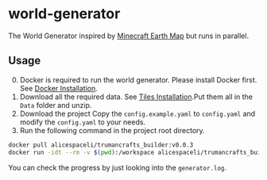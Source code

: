 # world-generator

The World Generator inspired by [Minecraft Earth Map](https://earth.motfe.net/) but runs in parallel.

## Usage

0. Docker is required to run the world generator. Please install Docker first. See [Docker Installation](https://docs.docker.com/get-docker/).
1. Download all the required data. See [Tiles Installation](https://earth.motfe.net/tiles-installation/).Put them all in the `Data` folder and unzip.
2. Download the project Copy the `config.example.yaml` to `config.yaml` and modify the `config.yaml` to your needs.
3. Run the following command in the project root directory.

```bash
docker pull alicespaceli/trumancrafts_builder:v0.0.3
docker run -idt --rm -v $(pwd):/workspace alicespaceli/trumancrafts_builder:v0.0.3
```

You can check the progress by just looking into the `generator.log`.
